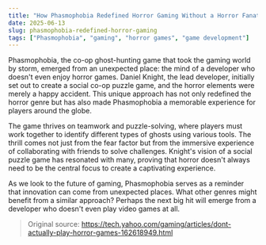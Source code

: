 ```yaml
---
title: "How Phasmophobia Redefined Horror Gaming Without a Horror Fanatic's Touch"
date: 2025-06-13
slug: phasmophobia-redefined-horror-gaming
tags: ["Phasmophobia", "gaming", "horror games", "game development"]
---
```


Phasmophobia, the co-op ghost-hunting game that took the gaming world by storm, emerged from an unexpected place: the mind of a developer who doesn't even enjoy horror games. Daniel Knight, the lead developer, initially set out to create a social co-op puzzle game, and the horror elements were merely a happy accident. This unique approach has not only redefined the horror genre but has also made Phasmophobia a memorable experience for players around the globe.

The game thrives on teamwork and puzzle-solving, where players must work together to identify different types of ghosts using various tools. The thrill comes not just from the fear factor but from the immersive experience of collaborating with friends to solve challenges. Knight's vision of a social puzzle game has resonated with many, proving that horror doesn't always need to be the central focus to create a captivating experience.

As we look to the future of gaming, Phasmophobia serves as a reminder that innovation can come from unexpected places. What other genres might benefit from a similar approach? Perhaps the next big hit will emerge from a developer who doesn't even play video games at all. 

> Original source: https://tech.yahoo.com/gaming/articles/dont-actually-play-horror-games-162618949.html
